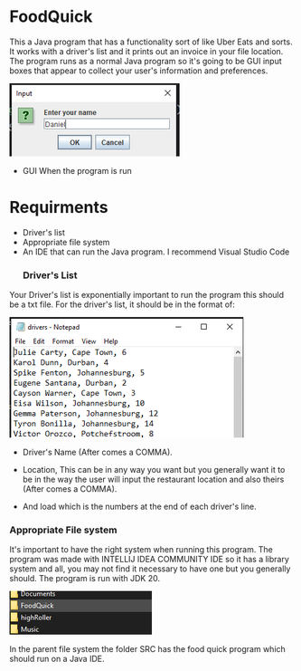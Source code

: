 # FoodQuick
This a Java program that has a functionality sort of like Uber Eats and sorts. It works with a driver's list and it prints out an invoice in your file location.
The program runs as a normal Java program so it's going to be GUI input boxes that appear to collect your user's information and preferences.

![GUI when the program is running](Images/GUIIMAGE.png)

* GUI When the program is run
  
# Requirments
* Driver's list
* Appropriate file system
* An IDE that can run the Java program. I recommend Visual Studio Code
  ### Driver's List
Your Driver's list is exponentially important to run the program this should be a txt file.
For the driver's list, it should be in the format of:

![Driver's name and location](Images/Drivers.png)
  
  * Driver's Name (After comes a COMMA).
    
  * Location, This can be in any way you want but you generally want it to be in the way the user will input the  restaurant location and also theirs (After comes a COMMA).

  * And load which is the numbers at the end of each driver's line.

### Appropriate File system
It's important to have the right system when running this program. The program was made with INTELLIJ IDEA COMMUNITY IDE so it has a library system and all, you may not find it necessary to have one but you generally should. The program is run with JDK 20.

![Parent File System](Images/Parentfolder.png)

In the parent file system the folder SRC has the food quick program which should run on a Java IDE.
